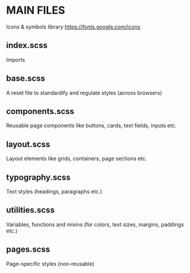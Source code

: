 # MAIN FILES

Icons & symbols library https://fonts.google.com/icons

## index.scss

Imports

## base.scss

A reset file to standardify and regulate styles (across browsers)

## components.scss

Reusable page components like buttons, cards, text fields, inputs etc.

## layout.scss

Layout elements like grids, containers, page sections etc.

## typography.scss

Text styles (headings, paragraphs etc.)

## utilities.scss

Variables, functions and mixins (for colors, text sizes, margins, paddings etc.)

## pages.scss

Page-specific styles (non-reusable)
